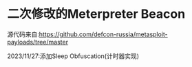 # 二次修改的Meterpreter Beacon
源代码来自:https://github.com/defcon-russia/metasploit-payloads/tree/master

2023/11/27:添加Sleep Obfuscation(计时器实现)
